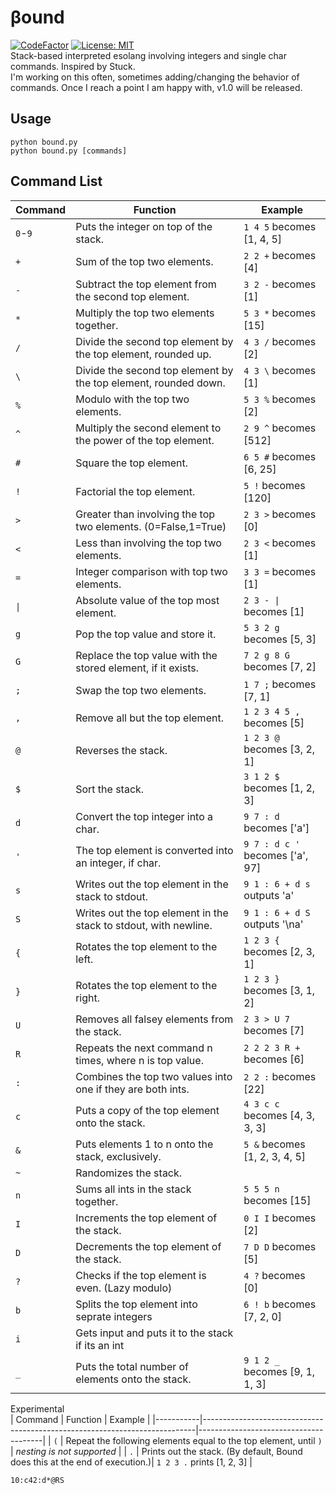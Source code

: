 # βound  
[![CodeFactor](https://www.codefactor.io/repository/github/hoofedear/bound/badge/main)](https://www.codefactor.io/repository/github/hoofedear/bound/overview/main)
[![License: MIT](https://img.shields.io/badge/License-MIT-yellow.svg)](https://opensource.org/licenses/MIT)  
Stack-based interpreted esolang involving integers and single char commands. Inspired by Stuck.  
I'm working on this often, sometimes adding/changing the behavior of commands. Once I reach a point I am happy with, v1.0 will be released.  
  
## Usage
`python bound.py`  
`python bound.py [commands]`  
  
## Command List

| Command | Function                                                                     | Example                               |
|-----------|----------------------------------------------------------------------------|---------------------------------------|
| `0`-`9`   | Puts the integer on top of the stack.                                      | `1 4 5` becomes [1, 4, 5]             |
| `+`       | Sum of the top two elements.                                               | `2 2 +` becomes [4]                   |
| `-`       | Subtract the top element from the second top element.                      | `3 2 -` becomes [1]                   |
| `*`       | Multiply the top two elements together.                                    | `5 3 *` becomes [15]                  |
| `/`       | Divide the second top element by the top element, rounded up.              | `4 3 /` becomes [2]                   |
| `\`       | Divide the second top element by the top element, rounded down.            | `4 3 \` becomes [1]                   |
| `%`       | Modulo with the top two elements.                                          | `5 3 %` becomes [2]                   |
| `^`       | Multiply the second element to the power of the top element.               | `2 9 ^` becomes [512]                 |
| `#`       | Square the top element.                                                    | `6 5 #` becomes [6, 25]               |
| `!`       | Factorial the top element.                                                 | `5 !` becomes [120]                   |
| `>`       | Greater than involving the top two elements. (0=False,1=True)              | `2 3 >` becomes [0]                   |
| `<`       | Less than involving the top two elements.                                  | `2 3 <` becomes [1]                   |
| `=`       | Integer comparison with top two elements.                                  | `3 3 =` becomes [1]                   |
| `\|`      | Absolute value of the top most element.                                    | `2 3 - \|` becomes [1]                |
| `g`       | Pop the top value and store it.                                            | `5 3 2 g` becomes [5, 3]              |
| `G`       | Replace the top value with the stored element, if it exists.               | `7 2 g 8 G` becomes [7, 2]            |
| `;`       | Swap the top two elements.                                                 | `1 7 ;` becomes [7, 1]                |
| `,`       | Remove all but the top element.                                            | `1 2 3 4 5 ,` becomes [5]             |
| `@`       | Reverses the stack.                                                        | `1 2 3 @` becomes [3, 2, 1]           |
| `$`       | Sort the stack.                                                            | `3 1 2 $` becomes [1, 2, 3]           |
| `d`       | Convert the top integer into a char.                                       | `9 7 : d` becomes ['a']               |
| `'`       | The top element is converted into an integer, if char.                     | `9 7 : d c '` becomes ['a', 97]       |
| `s`       | Writes out the top element in the stack to stdout.                         | `9 1 : 6 + d s` outputs 'a'           |
| `S`       | Writes out the top element in the stack to stdout, with newline.           | `9 1 : 6 + d S` outputs '\na'         |
| `{`       | Rotates the top element to the left.                                       | `1 2 3 {` becomes [2, 3, 1]           |
| `}`       | Rotates the top element to the right.                                      | `1 2 3 }` becomes [3, 1, 2]           |
| `U`       | Removes all falsey elements from the stack.                                | `2 3 > U 7` becomes [7]               |
| `R`       | Repeats the next command n times, where n is top value.                    | `2 2 2 3 R +` becomes [6]             |
| `:`       | Combines the top two values into one if they are both ints.                | `2 2 :` becomes [22]                  |
| `c`       | Puts a copy of the top element onto the stack.                             | `4 3 c c` becomes [4, 3, 3, 3]        |
| `&`       | Puts elements 1 to n onto the stack, exclusively.                          | `5 &` becomes [1, 2, 3, 4, 5]         |
| `~`       | Randomizes the stack.                                                      |                                       |
| `n`       | Sums all ints in the stack together.                                       | `5 5 5 n` becomes [15]                |
| `I`       | Increments the top element of the stack.                                   | `0 I I` becomes [2]                   |
| `D`       | Decrements the top element of the stack.                                   | `7 D D` becomes [5]                   |
| `?`       | Checks if the top element is even. (Lazy modulo)                           | `4 ?` becomes [0]                     | 
| `b`       | Splits the top element into seprate integers                               | `6 ! b` becomes [7, 2, 0]             |
| `i`       | Gets input and puts it to the stack if its an int                          |                                       |
| `_`       | Puts the total number of elements onto the stack.                          | `9 1 2 _` becomes [9, 1, 1, 3]        | 
  
Experimental  
| Command | Function                                                                     | Example                               |
|-----------|----------------------------------------------------------------------------|---------------------------------------|
| `(`       | Repeat the following elements equal to the top element, until `)`          | *nesting is not supported*            |
| `.`       | Prints out the stack. (By default, Bound does this at the end of execution.)| `1 2 3 .` prints [1, 2, 3]           |  
  
  `10:c42:d*@RS`
